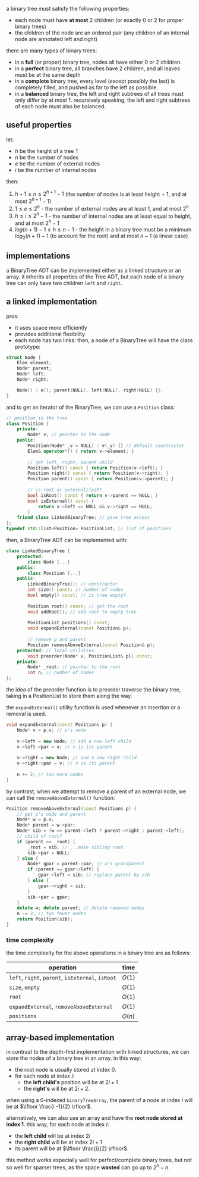 a binary tree must satisfy the following properties: 
- each node must have **at most** 2 children (or exactly 0 or 2 for proper binary trees)
- the children of the node are an ordered pair (any children of an internal node are annotated left and right)

there are many types of binary trees: 
- in a **full** (or proper) binary tree, nodes all have either 0 or 2 children.
- in a **perfect** binary tree, all branches have 2 children, and all leaves must be at the same depth
- in a **complete** binary tree, every level (except possibly the last) is completely filled, and pushed as far to the left as possible. 
- in a **balanced** binary tree, the left and right subtrees of all trees must only differ by at most 1. recursively speaking, the left and right subtrees of each node must also be balanced. 

## useful properties
let: 
- $h$ be the height of a tree T
- $n$ be the number of nodes
- $e$ be the number of external nodes
- $i$ be the number of internal nodes

then: 
1. $h + 1 \leq n \leq 2^{h + 1} - 1$ (the number of nodes is at least height + 1, and at most $2^{h+1} -1$)
2. $1 \leq e \leq 2^{h}$ - the number of external nodes are at least 1, and at most $2^{h}$
3. $h \leq i \leq 2^{h} - 1$ - the number of internal nodes are at least equal to height, and at most $2^{h}-1$
4. $log(n+1) - 1 \leq h \leq n -1$ - the height in a binary tree must be a minimum $log_{2}(n + 1) - 1$ (to account for the root) and at most $n-1$ (a linear case)
## implementations
a BinaryTree ADT can be implemented either as a linked structure or an array. it inherits all properties of the Tree ADT, but each node of a binary tree can only have two children `left` and `right`.

## a linked implementation
pros: 
- it uses space more efficiently
- provides additional flexibility
- each node has two links: 
then, a node of a BinaryTree will have the class prototype: 

```cpp
struct Node {
	Elem element; 
	Node* parent; 
	Node* left; 
	Node* right; 

	Node() : e(), parent(NULL), left(NULL), right(NULL) {};
}
```

and to get an iterator of the BinaryTree, we can use a `Position` class: 

```cpp
// position in the tree  
class Position {  
	private:  
		Node* v; // pointer to the node  
	public:  
		Position(Node* _v = NULL) : v(_v) {} // default constructor  
		Elem& operator*() { return v->element; } 
		
		// get left, right, parent child  
		Position left() const { return Position(v->left); }  
		Position right() const { return Position(v->right); }  
		Position parent() const { return Position(v->parent); }  
		
		// is root or external/leaf?  
		bool isRoot() const { return v->parent == NULL; }  
		bool isExternal() const {  
			return v->left == NULL && v->right == NULL;  
		}
	friend class LinkedBinaryTree; // give tree access  
};  
typedef std::list<Position> PositionList; // list of positions
```

then, a BinaryTree ADT can be implemented with: 

```cpp
class LinkedBinaryTree {  
	protected:
		class Node {...}
	public:
		class Position {...}
	public:  
		LinkedBinaryTree(); // constructor  
		int size() const; // number of nodes  
		bool empty() const; // is tree empty?
		  
		Position root() const; // get the root  
		void addRoot(); // add root to empty tree
		
		PositionList positions() const;
		void expandExternal(const Position& p);  
		
		// remove p and parent  
		Position removeAboveExternal(const Position& p);  
	protected: // local utilities  
		void preorder(Node* v, PositionList& pl) const;  
	private:  
		Node* _root; // pointer to the root  
		int n; // number of nodes  
};
```

the idea of the preorder function is to preorder traverse the binary tree, taking in a PositionList to store them along the way. 

the `expandExternal()` utility function is used whenever an insertion or a removal is used. 

```cpp
void expandExternal(const Position& p) {  
	Node* v = p.v; // p's node  
	
	v->left = new Node; // add a new left child  
	v->left->par = v; // v is its parent  
	
	v->right = new Node; // and a new right child  
	v->right->par = v; // v is its parent  
	
	n += 2; // two more nodes
}
```

by contrast, when we attempt to remove a parent of an external node, we can call the `removeAboveExternal()` function: 

```cpp
Position removeAboveExternal(const Position& p) {  
	// get p's node and parent  
	Node* w = p.v; 
	Node* parent = w->par;  
	Node* sib = (w == parent->left ? parent->right : parent->left);  
	// child of root?  
	if (parent == _root) {  
		_root = sib; // ...make sibling root  
		sib->par = NULL;  
	} else {  
		Node* gpar = parent->par; // w's grandparent  
		if (parent == gpar->left) {  
			gpar->left = sib; // replace parent by sib  
		} else {  
			gpar->right = sib;  
		}  
		sib->par = gpar;  
	}  
	delete w; delete parent; // delete removed nodes  
	n -= 2; // two fewer nodes  
	return Position(sib);  
}
```

### time complexity
the time complexity for the above operations in a binary tree are as follows: 

| operation                                         | time   |
| ------------------------------------------------- | ------ |
| `left`, `right`, `parent`, `isExternal`, `isRoot` | $O(1)$ |
| `size`, `empty`                                   | $O(1)$ |
| `root`                                            | $O(1)$ |
| `expandExternal`, `removeAboveExternal`           | $O(1)$ |
| `positions`                                       | $O(n)$ |

## array-based implementation
in contrast to the depth-first implementation with linked structures, we can store the nodes of a binary tree in an array. in this way: 
- the root node is usually stored at index 0. 
- for each node at index $i$:
	- the **left child's** position will be at $2i + 1$
	- the **right's** will be at $2i + 2$.

when using a 0-indexed `binaryTreeArray`, the parent of a node at index $i$ will be at $\lfloor \frac{i -1}{2} \rfloor$.

alternatively, we can also use an array and have the **root node stored at index 1**. this way, for each node at index $i$: 
- the **left child** will be at index $2i$
- the **right child** will be at index $2i + 1$
- its parent will be at $\lfloor \frac{i}{2} \rfloor$.

this method works especially well for perfect/complete binary trees, but not so well for sparser trees, as the space **wasted** can go up to $2^{h} - n$.


